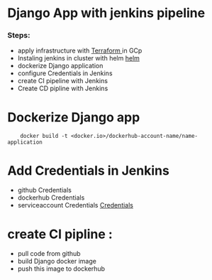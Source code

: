 # Django App with jenkins pipeline
### Steps:

- apply infrastructure with [Terraform ](https://github.com/Alialshemy/iti_final_project.git) in GCp 
- Instaling jenkins in cluster with helm [helm](https://github.com/Alialshemy/iti_final_project.git)  
- dockerize Django application
- configure Credentials in Jenkins
- create CI pipeline with Jenkins
- Create CD pipline with  Jenkins

# Dockerize Django app
```
    docker build -t <docker.io>/dockerhub-account-name/name-application
```
# Add Credentials in Jenkins
 - github Credentials
 - dockerhub Credentials
 - serviceaccount Credentials
 [Credentials]()
# create CI pipline :
  -  pull code from github 
  -  build Django docker image 
  -  push this image to dockerhub
  



